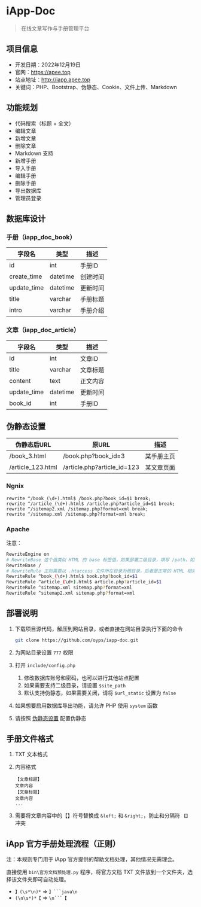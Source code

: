 # iApp-Doc

> 在线文章写作与手册管理平台

## 项目信息

- 开发日期：2022年12月19日
- 官网：https://apee.top
- 站点地址：http://iapp.apee.top
- 关键词：PHP、Bootstrap、伪静态、Cookie、文件上传、Markdown

## 功能规划

- 代码搜索（标题 + 全文）
- 编辑文章
- 新增文章
- 删除文章
- Markdown 支持
- 新增手册
- 导入手册
- 编辑手册
- 删除手册
- 导出数据库
- 管理员登录

## 数据库设计

### 手册（iapp_doc_book）

| 字段名      | 类型     | 描述     |
| ----------- | -------- | -------- |
| id          | int      | 手册ID   |
| create_time | datetime | 创建时间 |
| update_time | datetime | 更新时间 |
| title       | varchar  | 手册标题 |
| intro       | varchar  | 手册介绍 |

### 文章（iapp_doc_article）

| 字段名      | 类型     | 描述     |
| ----------- | -------- | -------- |
| id          | int      | 文章ID   |
| title       | varchar  | 文章标题 |
| content     | text     | 正文内容 |
| update_time | datetime | 更新时间 |
| book_id     | int      | 手册ID   |

## 伪静态设置

| 伪静态后URL       | 原URL                       | 描述       |
| ----------------- | --------------------------- | ---------- |
| /book_3.html      | /book.php?book_id=3         | 某手册主页 |
| /article_123.html | /article.php?article_id=123 | 某文章页面 |

### Ngnix

```
rewrite ^/book_(\d+).html$ /book.php?book_id=$1 break;
rewrite ^/article_(\d+).html$ /article.php?article_id=$1 break;
rewrite ^/sitemap2.xml /sitemap.php?format=xml break;
rewrite ^/sitemap.xml /sitemap.php?format=xml break;
```

### Apache

注意：

```bash
RewriteEngine on
# RewriteBase 这个值类似 HTML 的 base 标签值，如果部署二级目录，填写 /path，如果是根目录，则填 /
RewriteBase /
# RewriteRule 正则需要以 .htaccess 文件所在目录为根目录，后者是正常的 HTML 相对路径
RewriteRule ^book_(\d+).html$ book.php?book_id=$1
RewriteRule ^article_(\d+).html$ article.php?article_id=$1
RewriteRule ^sitemap.xml sitemap.php?format=xml
RewriteRule ^sitemap2.xml sitemap.php?format=xml
```

## 部署说明

1. 下载项目源代码，解压到网站目录，或者直接在网站目录执行下面的命令

    ```bash
    git clone https://github.com/oyps/iapp-doc.git
    ```

2. 为网站目录设置 `777` 权限
3. 打开 `include/config.php`
   1. 修改数据库账号和密码，也可以进行其他站点配置
   2. 如果需要支持二级目录，请设置 `$site_path`
   3. 默认支持伪静态，如果需要关闭，请将 `$url_static` 设置为 `false`
4. 如果想要启用数据库导出功能，请允许 PHP 使用 `system` 函数
5. 请按照 [伪静态设置](#伪静态设置) 配置伪静态

## 手册文件格式

1. TXT 文本格式
2. 内容格式

    ```
    【文章标题】
    文章内容
    【文章标题】
    文章内容
    ...
    ```

3. 需要将文章内容中的【】符号替换成 `&left;` 和 `&right;`，防止和分隔符 `【】` 冲突

## iApp 官方手册处理流程（正则）

注：本规则专门用于 iApp 官方提供的帮助文档处理，其他情况无需理会。

直接使用 `bin\官方文档预处理.py` 程序，将官方文档 TXT 文件放到一个文件夹，选择该文件夹即可自动处理。

- `】(\s*\n)*` => `】```java\n`
- `(\n\s*)*【` => `\n```【`
